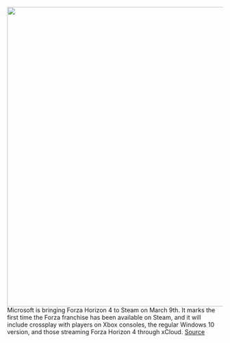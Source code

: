 <img src='https://cdn.vox-cdn.com/thumbor/4Gbh_edTI7cJznLDXhfZj6XRRo4=/0x0:1920x1080/1200x800/filters:focal(807x387:1113x693)/cdn.vox-cdn.com/uploads/chorus_image/image/68787874/FH4_Steam_Hero.0.jpg' width='700px' /><br/>
Microsoft is bringing Forza Horizon 4 to Steam on March 9th. It marks the first time the Forza franchise has been available on Steam, and it will include crossplay with players on Xbox consoles, the regular Windows 10 version, and those streaming Forza Horizon 4 through xCloud.
<a href='https://www.theverge.com/2021/2/8/22272067/forza-horizon-4-steam-release-date-microsoft'> Source <a/>